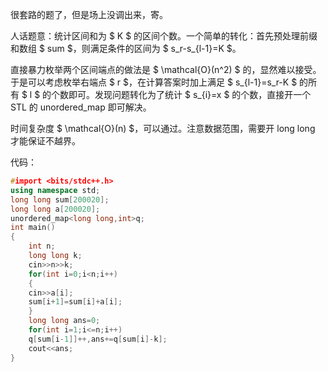 很套路的题了，但是场上没调出来，寄。

人话题意：统计区间和为 $ K $ 的区间个数。一个简单的转化：首先预处理前缀和数组 $ sum $，则满足条件的区间为 $ s_r-s_{l-1}=K $。

直接暴力枚举两个区间端点的做法是 $ \mathcal{O}(n^2) $ 的，显然难以接受。于是可以考虑枚举右端点 $ r $，在计算答案时加上满足 $ s_{l-1}=s_r-K $ 的所有 $ l $ 的个数即可。发现问题转化为了统计 $ s_{i}=x $ 的个数，直接开一个 STL 的 unordered_map 即可解决。

时间复杂度 $ \mathcal{O}(n) $，可以通过。注意数据范围，需要开 long long 才能保证不越界。

代码：

```cpp
#import <bits/stdc++.h>
using namespace std;
long long sum[200020];
long long a[200020];
unordered_map<long long,int>q;
int main()
{
	int n;
	long long k;
	cin>>n>>k;
	for(int i=0;i<n;i++)
	{
	cin>>a[i];
	sum[i+1]=sum[i]+a[i];
	}
	long long ans=0;
	for(int i=1;i<=n;i++)
	q[sum[i-1]]++,ans+=q[sum[i]-k];
	cout<<ans;
}
```
